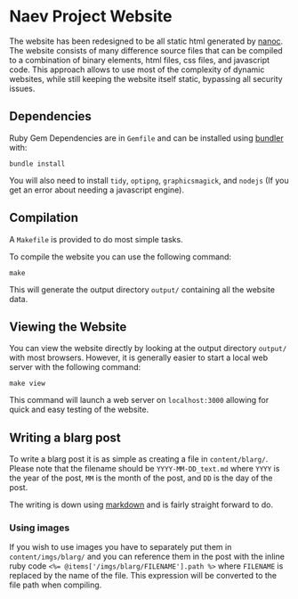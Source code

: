 
# Naev Project Website

The website has been redesigned to be all static html generated by [nanoc](https://nanoc.ws). The website consists of many difference source files that can be compiled to a combination of binary elements, html files, css files, and javascript code. This approach allows to use most of the complexity of dynamic websites, while still keeping the website itself static, bypassing all security issues.

## Dependencies

Ruby Gem Dependencies are in `Gemfile` and can be installed using [bundler](https://bundler.io/) with:

```
bundle install
```

You will also need to install `tidy`, `optipng`, `graphicsmagick`, and `nodejs` (If you get an error about needing a javascript engine).


## Compilation

A `Makefile` is provided to do most simple tasks.

To compile the website you can use the following command:

```
make
```

This will generate the output directory `output/` containing all the website data.

## Viewing the Website

You can view the website directly by looking at the output directory `output/` with most browsers. However, it is generally easier to start a local web server with the following command:

```
make view
```

This command will launch a web server on `localhost:3000` allowing for quick and easy testing of the website.

## Writing a blarg post

To write a blarg post it is as simple as creating a file in `content/blarg/`. Please note that the filename should be `YYYY-MM-DD_text.md` where `YYYY` is the year of the post, `MM` is the month of the post, and `DD` is the day of the post.

The writing is down using [markdown](https://daringfireball.net/projects/markdown/) and is fairly straight forward to do.

### Using images

If you wish to use images you have to separately put them in `content/imgs/blarg/` and you can reference them in the post with the inline ruby code `<%= @items['/imgs/blarg/FILENAME'].path %>` where `FILENAME` is replaced by the name of the file. This expression will be converted to the file path when compiling.
